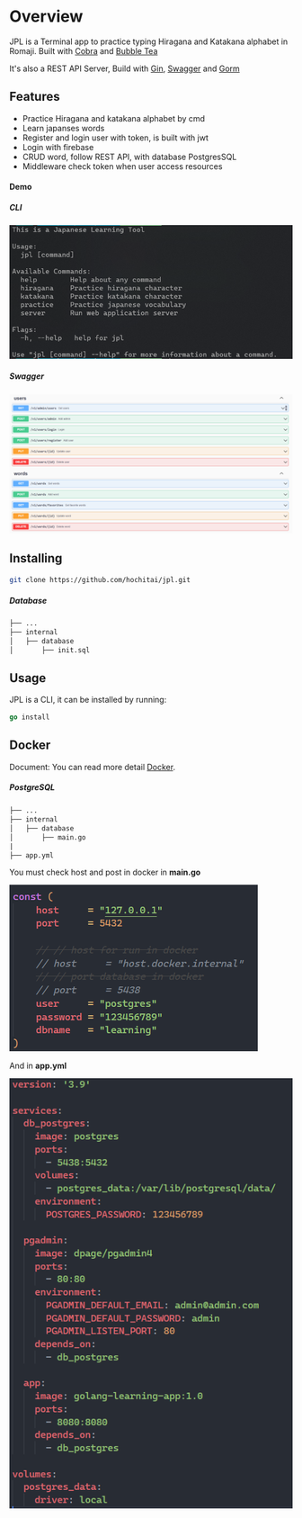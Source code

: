 # Overview

JPL is a Terminal app to practice typing Hiragana and Katakana alphabet in Romaji. Built with [Cobra](https://github.com/spf13/cobra) and [Bubble Tea](https://github.com/charmbracelet/bubbletea)

It's also a REST API Server, Build with [Gin](https://github.com/gin-gonic/gin), [Swagger](https://github.com/swaggo/swag) and [Gorm](https://github.com/go-gorm/gorm)

## Features

- Practice Hiragana and katakana alphabet by cmd
- Learn japanses words
- Register and login user with token, is built with jwt
- Login with firebase
- CRUD word, follow REST API, with database PostgresSQL
- Middleware check token when user access resources

#### Demo

##### CLI

![jpl cli](demo/cli.png)

##### Swagger

![swagger](demo/swagger.png)

## Installing

```bash
git clone https://github.com/hochitai/jpl.git
```

##### Database

    ├── ...
    ├── internal
    │   ├── database
    │       ├── init.sql

## Usage

JPL is a CLI, it can be installed by running:

```go
go install
```

## Docker

Document: You can read more detail [Docker](https://docs.docker.com/).

##### PostgreSQL

    ├── ...
    ├── internal
    │   ├── database
    │       ├── main.go
    |
    ├── app.yml

You must check host and post in docker in **main.go**

![database config in docker](/demo/docker-database.png)

And in **app.yml**

![database config in docker](/demo/docker-compose.png)
